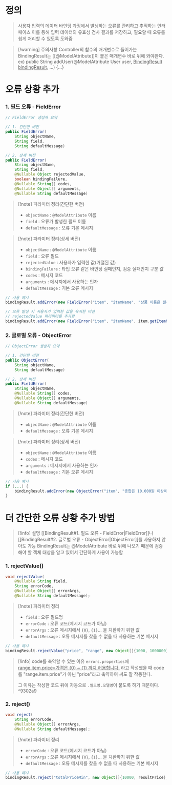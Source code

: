 # 정의

> 사용자 입력의 데이터 바인딩 과정에서 발생하는 오류를 관리하고 추적하는 인터페이스
> 이를 통해 입력 데이터의 유효성 검사 결과를 저장하고, 필요할 때 오류를 쉽게 처리할 수 있도록 도와줌

>[!warning] 주의사항
> Controller의 함수의 매개변수로 들어가는 BindingResult는 [[@ModelAttribute]]이 붙은 매개변수 바로 뒤에 와야한다. 
> ex) public String addUser(@ModelAttribute User user, <u>BindingResult bindingResult</u>, ...) {...}

# 오류 상황 추가

### 1. 필드 오류 - FieldError

```java
// FieldError 생성자 요약

// 1. 간단한 버전
public FieldError(
	String objectName, 
	String field, 
	String defaultMessage)

// 2. 상세 버전
public FieldError(
	String objectName, 
	String field, 
	@Nullable Object rejectedValue, 
	boolean bindingFailure, 
	@Nullable String[] codes, 
	@Nullable Object[] arguments, 
	@Nullable String defaultMessage)
```
> [!note] 파라미터 정리(간단한 버전)
> - `objectName` : `@ModelAttribute` 이름  
>- `field` : 오류가 발생한 필드 이름  
>- `defaultMessage` : 오류 기본 메시지

> [!note] 파라미터 정리(상세 버전)
> - `objectName` : `@ModelAttribute` 이름  
>- `field` : 오류 필드  
> - `rejectedValue` : 사용자가 입력한 값(거절된 값)  
> - `bindingFailure` : 타입 오류 같은 바인딩 실패인지, 검증 실패인지 구분 값 
> - `codes` : 메시지 코드  
> - `arguments` : 메시지에서 사용하는 인자  
> - `defaultMessage` : 기본 오류 메시지

```java
// 사용 예시
bindingResult.addError(new FieldError("item", "itemName", "상품 이름은 필수입니다.")); 

// 오류 발생 시 사용자가 입력한 값을 유지한 버전
// rejectedValue 파라미터를 추가함
bindingResult.addError(new FieldError("item", "itemName", item.getItemName(), false, null, null, "상품 이름은 필수입니다."))
```

### 2. 글로벌 오류 - ObjectError

```java
// ObjectError 생성자 요약

// 1. 간단한 버전
public ObjectError(
	String objectName, 
	String defaultMessage)

// 2. 상세 버전
public FieldError(
	String objectName, 
	@Nullable String[] codes, 
	@Nullable Object[] arguments, 
	@Nullable String defaultMessage)
```
> [!note] 파라미터 정리(간단한 버전)
> - `objectName` : `@ModelAttribute` 이름 
>- `defaultMessage` : 오류 기본 메시지

> [!note] 파라미터 정리(상세 버전)
> - `objectName` : `@ModelAttribute` 이름  
> - `codes` : 메시지 코드  
> - `arguments` : 메시지에서 사용하는 인자  
> - `defaultMessage` : 기본 오류 메시지
```java
// 사용 예시
if (...) {  
	bindingResult.addError(new ObjectError("item", "총합은 10,000원 이상이어야 합니다.")); 
}
```

# 더 간단한 오류 상황 추가 방법

>[!info] 설명
>[[BindingResult#1. 필드 오류 - FieldError|FieldError]]나 [[BindingResult#2. 글로벌 오류 - ObjectError|ObjectError]]를 사용하지 않아도 가능
>BindingResult는 @ModelAttribute 바로 뒤에 나오기 때문에 검증해야 할 객체 대상을 알고 있어서 간단하게 사용이 가능함
### 1. rejectValue()

```java
void rejectValue(
	@Nullable String field, 
	String errorCode,
	@Nullable Object[] errorArgs, 
	@Nullable String defaultMessage);
```
> [!note] 파라미터 정리
> - `field` : 오류 필드명
> - `errorCode` : 오류 코드(메시지 코드가 아님)
> - `errorArgs` : 오류 메시지에서 `{0}`, `{1}`... 을 치환하기 위한 값
> - `defaultMessage` : 오류 메시지를 찾을 수 없을 때 사용하는 기본 메시지

```java
// 사용 예시
bindingResult.rejectValue("price", "range", new Object[]{1000, 1000000}, null);
```
>[!info] code를 축약할 수 있는 이유
>`errors.properties`에 <u>range.item.price=가격은 {0} ~ {1} 까지 허용합니다.</u> 라고 작성했을 때 code를 "range.item.price"가 아닌 "price"라고 축약하여 써도 잘 작동한다.
>
>그 이유는 작성한 코드 뒤에 자동으로 `.필드명.모델명`이 붙도록 하기 때문이다.
>^9302a9

### 2. reject()

```java
void reject(
	String errorCode, 
	@Nullable Object[] errorArgs, 
	@Nullable String defaultMessage);
```
> [!note] 파라미터 정리
> - `errorCode` : 오류 코드(메시지 코드가 아님)
> - `errorArgs` : 오류 메시지에서 `{0}`, `{1}`... 을 치환하기 위한 값
> - `defaultMessage` : 오류 메시지를 찾을 수 없을 때 사용하는 기본 메시지

```java
// 사용 예시
bindingResult.reject("totalPriceMin", new Object[]{10000, resultPrice}, null);
```